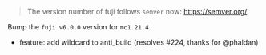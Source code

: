 > The version number of fuji follows `semver` now: https://semver.org/

Bump the `fuji v6.0.0` version for `mc1.21.4`.

- feature: add wildcard to anti_build (resolves #224, thanks for @phaldan)